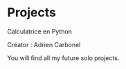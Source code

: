 # Projects
Calculatrice en Python

Créator  : Adrien Carbonel 

You will find all my future solo projects.
